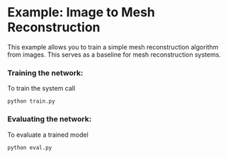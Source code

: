 # Example: Image to Mesh Reconstruction

This example allows you to train a simple mesh reconstruction algorithm from images. This serves as a baseline for mesh reconstruction systems. 


### Training the network:

To train the system call
```
python train.py
```


### Evaluating the network: 

To evaluate a trained model
```
python eval.py
```




